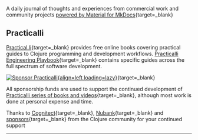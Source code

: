A daily journal of thoughts and experiences from commercial work and community projects [powered by Material for MkDocs](https://squidfunk.github.io/mkdocs-material/setup/setting-up-a-blog/){target=_blank}


## Practicalli

[Practical.li](https://practical.li){target=_blank} provides free online books covering practical guides to Clojure programming and development workflows.  [Practicalli Engineering Playbook](https://practical.li/engineering-playbook){target=_blank} contains specific guides across the full spectrum of software development.

[![Sponsor Practicalli](https://raw.githubusercontent.com/practicalli/graphic-design/live/buttons/practicalli-github-sponsors-button.png){align=left loading=lazy}](https://github.com/sponsors/practicalli-johnny/){target=_blank}

All sponsorship funds are used to support the continued development of [Practicalli series of books and videos](https://practical.li/){target=_blank}, although most work is done at personal expense and time.

Thanks to [Cognitect](https://www.cognitect.com/){target=_blank}, [Nubank](https://nubank.com.br/){target=_blank} and [sponsors](https://github.com/sponsors/practicalli-johnny#sponsors){target=_blank} from the Clojure community for your continued support

---

